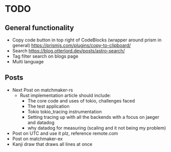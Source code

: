 # TODO

## General functionality

* Copy code button in top right of CodeBlocks (wrapper around prism in general) <https://prismjs.com/plugins/copy-to-clipboard/>
* Search <https://blog.otterlord.dev/posts/astro-search/>
* Tag filter search on blogs page
* Multi language

## Posts

* Next Post on matchmaker-rs
  * Rust implementation article should include:
    * The core code and uses of tokio, challenges faced
    * The test application
    * Tokio tokio_tracing instrumentation
    * Setting tracing up with all the backends with a focus on jaeger and datadog
    * why datadog for measuring (scaling and it not being my problem)
* Post on UTC and use it plz, reference remote.com
* Post on matchmaker-ex
* Kanji draw that draws all lines at once
